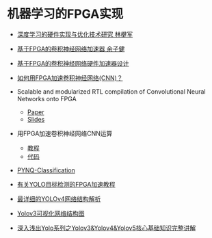 # 机器学习的FPGA实现

- [深度学习的硬件实现与优化技术研究 林楗军](https://blog.csdn.net/Setul/article/details/83995105)

- [基于FPGA的卷积神经网络加速器 余子健](https://blog.csdn.net/Setul/article/details/83827980)

- [基于FPGA的卷积神经网络硬件加速器设计](http://jeit.ie.ac.cn/fileDZYXXXB/journal/article/dzyxxxb/2019/11/PDF/190058.pdf)

- [如何用FPGA加速卷积神经网络(CNN)？](https://www.zhihu.com/question/64411349)

- Scalable and modularized RTL compilation of Convolutional Neural Networks onto FPGA
    - [Paper](https://ieeexplore.ieee.org/document/7577356)
    - [Slides](https://www.fpl2016.org/slides/S5b_1.pdf)

- 用FPGA加速卷积神经网络CNN运算
    - [教程](https://github.com/WalkerLau/Accelerating-CNN-with-FPGA/blob/master/README_CN.md)
    - [代码](https://github.com/WalkerLau/Accelerating-CNN-with-FPGA)

- [PYNQ-Classification](https://github.com/awai54st/PYNQ-Classification)

- [有关YOLO目标检测的FPGA加速教程](https://blog.csdn.net/abcdef123456gg/article/details/89753886#comments_13204040)

- [最详细的YOLOv4网络结构解析](https://blog.csdn.net/weixin_41560402/article/details/106119774)

- [Yolov3可视化网络结构图](https://blog.csdn.net/nan355655600/article/details/106246355)

- [深入浅出Yolo系列之Yolov3&Yolov4&Yolov5核心基础知识完整讲解](https://zhuanlan.zhihu.com/p/143747206)

